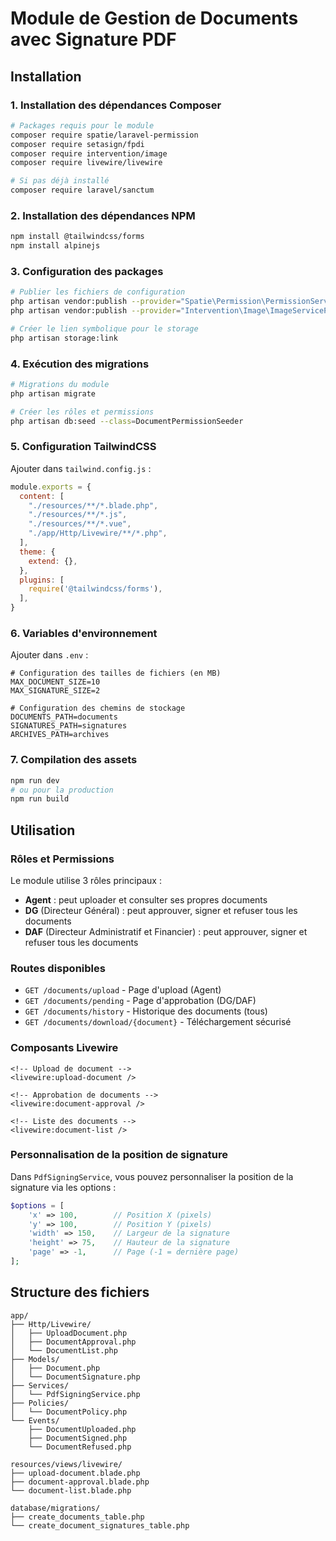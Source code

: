 # Module de Gestion de Documents avec Signature PDF

## Installation

### 1. Installation des dépendances Composer

```bash
# Packages requis pour le module
composer require spatie/laravel-permission
composer require setasign/fpdi
composer require intervention/image
composer require livewire/livewire

# Si pas déjà installé
composer require laravel/sanctum
```

### 2. Installation des dépendances NPM

```bash
npm install @tailwindcss/forms
npm install alpinejs
```

### 3. Configuration des packages

```bash
# Publier les fichiers de configuration
php artisan vendor:publish --provider="Spatie\Permission\PermissionServiceProvider"
php artisan vendor:publish --provider="Intervention\Image\ImageServiceProvider"

# Créer le lien symbolique pour le storage
php artisan storage:link
```

### 4. Exécution des migrations

```bash
# Migrations du module
php artisan migrate

# Créer les rôles et permissions
php artisan db:seed --class=DocumentPermissionSeeder
```

### 5. Configuration TailwindCSS

Ajouter dans `tailwind.config.js` :

```javascript
module.exports = {
  content: [
    "./resources/**/*.blade.php",
    "./resources/**/*.js",
    "./resources/**/*.vue",
    "./app/Http/Livewire/**/*.php",
  ],
  theme: {
    extend: {},
  },
  plugins: [
    require('@tailwindcss/forms'),
  ],
}
```

### 6. Variables d'environnement

Ajouter dans `.env` :

```env
# Configuration des tailles de fichiers (en MB)
MAX_DOCUMENT_SIZE=10
MAX_SIGNATURE_SIZE=2

# Configuration des chemins de stockage
DOCUMENTS_PATH=documents
SIGNATURES_PATH=signatures
ARCHIVES_PATH=archives
```

### 7. Compilation des assets

```bash
npm run dev
# ou pour la production
npm run build
```

## Utilisation

### Rôles et Permissions

Le module utilise 3 rôles principaux :
- **Agent** : peut uploader et consulter ses propres documents
- **DG** (Directeur Général) : peut approuver, signer et refuser tous les documents
- **DAF** (Directeur Administratif et Financier) : peut approuver, signer et refuser tous les documents

### Routes disponibles

- `GET /documents/upload` - Page d'upload (Agent)
- `GET /documents/pending` - Page d'approbation (DG/DAF)
- `GET /documents/history` - Historique des documents (tous)
- `GET /documents/download/{document}` - Téléchargement sécurisé

### Composants Livewire

```blade
<!-- Upload de document -->
<livewire:upload-document />

<!-- Approbation de documents -->
<livewire:document-approval />

<!-- Liste des documents -->
<livewire:document-list />
```

### Personnalisation de la position de signature

Dans `PdfSigningService`, vous pouvez personnaliser la position de la signature via les options :

```php
$options = [
    'x' => 100,        // Position X (pixels)
    'y' => 100,        // Position Y (pixels)
    'width' => 150,    // Largeur de la signature
    'height' => 75,    // Hauteur de la signature
    'page' => -1,      // Page (-1 = dernière page)
];
```

## Structure des fichiers

```
app/
├── Http/Livewire/
│   ├── UploadDocument.php
│   ├── DocumentApproval.php
│   └── DocumentList.php
├── Models/
│   ├── Document.php
│   └── DocumentSignature.php
├── Services/
│   └── PdfSigningService.php
├── Policies/
│   └── DocumentPolicy.php
└── Events/
    ├── DocumentUploaded.php
    ├── DocumentSigned.php
    └── DocumentRefused.php

resources/views/livewire/
├── upload-document.blade.php
├── document-approval.blade.php
└── document-list.blade.php

database/migrations/
├── create_documents_table.php
└── create_document_signatures_table.php
```

